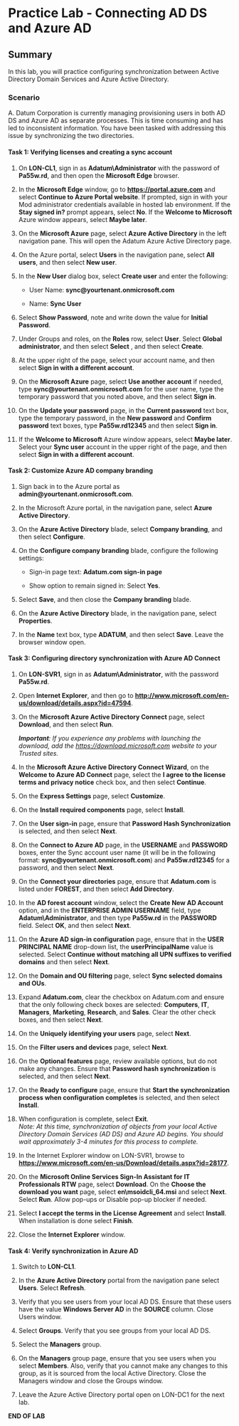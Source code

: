 # Practice Lab - Connecting AD DS and Azure AD

## Summary

In this lab, you will practice configuring synchronization between Active Directory Domain Services and Azure Active Directory.

### Scenario

A. Datum Corporation is currently managing provisioning users in both AD DS and Azure AD as separate processes.  This is time consuming and has led to inconsistent information. You have been tasked with addressing this issue by synchronizing the two directories.

#### Task 1: Verifying licenses and creating a sync account

1.  On **LON-CL1**, sign in as **Adatum\\Administrator** with the password of **Pa55w.rd**, and then open the
    **Microsoft Edge** browser.

2.  In the **Microsoft Edge** window, go to **https://portal.azure.com** and select **Continue to Azure Portal website**. If
    prompted, sign in with your Mod administrator credentials available in hosted lab
    environment. If the **Stay signed in?** prompt appears, select **No**. If the **Welcome to Microsoft** Azure window appears, select     **Maybe later**.

3.  On the **Microsoft Azure** page, select **Azure Active Directory** in the
    left navigation pane. This will open the Adatum Azure Active Directory page.

4.  On the Azure portal, select **Users** in the navigation pane, select **All
    users**, and then select **New user**.

5.  In the **New User** dialog box, select **Create user** and enter the following:

    -  User Name: **sync\@yourtenant.onmicrosoft.com**

    -  Name: **Sync User**

6.  Select **Show Password**, note and write down the value for **Initial Password**.

7. Under Groups and roles, on the **Roles** row, select **User**. 
    Select **Global administrator**, and then select **Select** , and
    then select **Create**.

8.  At the upper right of the page, select your account name, and then select
    **Sign in with a different account**.

9. On the **Microsoft Azure** page, select **Use another account** if needed,
    type **sync\@yourtenant.onmicrosoft.com** for the user name, type the
    temporary password that you noted above, and then select **Sign in**.

10. On the **Update your password** page, in the **Current password** text box,
    type the temporary password, in the **New password** and **Confirm
    password** text boxes, type **Pa55w.rd12345** and then select **Sign in**.

11. If the **Welcome to Microsoft** Azure window appears, select **Maybe later**.
    Select your **Sync user** account in the upper right of the page, and then
    select **Sign in with a different account**.

#### Task 2: Customize Azure AD company branding

1.  Sign back in to the Azure portal as **admin\@yourtenant.onmicrosoft.com**. 

2.  In the Microsoft Azure portal, in the navigation pane, select **Azure Active
    Directory**.

3.  On the **Azure Active Directory** blade, select **Company branding**, and
    then select **Configure**.

4.  On the **Configure company branding** blade, configure the following
    settings:

    -  Sign-in page text: **Adatum.com sign-in page**

    -  Show option to remain signed in: Select **Yes**.

5.  Select **Save**, and then close the **Company branding** blade.

6.  On the **Azure Active Directory** blade, in the navigation pane, select
    **Properties**.

7.  In the **Name** text box, type **ADATUM**, and then select **Save**. Leave the browser
    window open.

#### Task 3: Configuring directory synchronization with Azure AD Connect

1.  On **LON-SVR1**, sign in as **Adatum\\Administrator**, with
    the password **Pa55w.rd**.

2.  Open **Internet Explorer**, and then go to
    **http://www.microsoft.com/en-us/download/details.aspx?id=47594**.

3.  On the **Microsoft Azure Active Directory Connect** page, select
    **Download**, and then select **Run**. 
    
    _**Important**: If you experience any problems
    with launching the download, add the https://download.microsoft.com website
    to your Trusted sites._

4.  In the **Microsoft Azure Active Directory Connect Wizard**, on the **Welcome
    to Azure AD Connect** page, select the **I agree to the license terms and
    privacy notice** check box, and then select **Continue**.

5.  On the **Express Settings** page, select **Customize**.

6.  On the **Install required components** page, select **Install**.

7.  On the **User sign-in** page, ensure that **Password Hash Synchronization**
    is selected, and then select **Next**.

8.  On the **Connect to Azure AD** page, in the **USERNAME** and **PASSWORD**
    boxes, enter the Sync account user name (it will be in the following format:
    **sync\@yourtenant.onmicrosoft.com**) and **Pa55w.rd12345** for a password, and
    then select **Next**.

9.  On the **Connect your directories** page, ensure that **Adatum.com** is listed
    under **FOREST**, and then select **Add Directory**.

10. In the **AD forest account** window, select the **Create New AD Account**
    option, and in the **ENTERPRISE ADMIN USERNAME** field, type
    **Adatum\\Administrator**, and then type **Pa55w.rd** in the **PASSWORD**
    field. Select **OK**, and then select **Next**.

11. On the **Azure AD sign-in configuration** page, ensure that in the **USER
    PRINCIPAL NAME** drop-down list, the **userPrincipalName** value is
    selected. Select **Continue without matching all UPN suffixes to verified
    domains** and then select **Next**.

12. On the **Domain and OU filtering** page, select **Sync selected domains and
    OUs**.

13. Expand **Adatum.com**, clear the checkbox on Adatum.com and ensure that the
    only following check boxes are selected: **Computers**, **IT**,
    **Managers**, **Marketing**, **Research**, and **Sales**. Clear the other
    check boxes, and then select **Next**.

14. On the **Uniquely identifying your users** page, select **Next**.

15. On the **Filter users and devices** page, select **Next**.

16. On the **Optional features** page, review available options, but do not make
    any changes. Ensure that **Password hash synchronization** is selected, and
    then select **Next**.

17. On the **Ready to configure** page, ensure that **Start the synchronization
    process when configuration completes** is selected, and then select
    **Install**.

18. When configuration is complete, select **Exit**.  
    _Note: At this time, synchronization of objects from your local Active Directory
    Domain Services (AD DS) and Azure AD begins. You should wait approximately
    3-4 minutes for this process to complete._

19. In the Internet Explorer window on LON-SVR1, browse to
    **https://www.microsoft.com/en-us/Download/details.aspx?id=28177**.

20. On the **Microsoft Online Services Sign-In Assistant for IT Professionals
    RTW** page, select **Download**. On the **Choose the download you want** page,
    select **en\\msoidcli_64.msi** and select **Next**. Select **Run**. Allow pop-ups
    or Disable pop-up blocker if needed.

21. Select **I accept the terms in the License Agreement** and select **Install**.
    When installation is done select **Finish**.
    
22. Close the **Internet Explorer** window.

#### Task 4: Verify synchronization in Azure AD

1.  Switch to **LON-CL1**.

2.  In the **Azure Active Directory** portal from the navigation pane select **Users**. Select **Refresh**.

3.  Verify that you see users from your local AD DS. Ensure that these users
    have the value **Windows Server AD** in the **SOURCE** column. Close Users
    window.

4.  Select **Groups**. Verify that you see groups from your local AD DS.

5.  Select the **Managers** group.

6.  On the **Managers** group page, ensure that you see users when you select
    **Members**. Also, verify that you cannot make any changes to this group, as
    it is sourced from the local Active Directory. Close the Managers window and
    close the Groups window.

7.  Leave the Azure Active Directory portal open on LON-DC1 for the next lab.

**END OF LAB**
